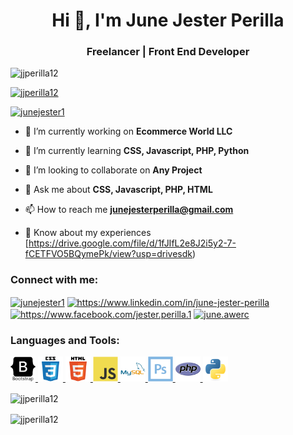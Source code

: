 <h1 align="center">Hi 👋, I'm June Jester Perilla</h1>
<h3 align="center">Freelancer | Front End Developer</h3>

<p align="left"> <img src="https://komarev.com/ghpvc/?username=jjperilla12&label=Profile%20views&color=0e75b6&style=flat" alt="jjperilla12" /> </p>

<p align="left"> <a href="https://github.com/ryo-ma/github-profile-trophy"><img src="https://github-profile-trophy.vercel.app/?username=jjperilla12" alt="jjperilla12" /></a> </p>

<p align="left"> <a href="https://twitter.com/junejester1" target="blank"><img src="https://img.shields.io/twitter/follow/junejester1?logo=twitter&style=for-the-badge" alt="junejester1" /></a> </p>

- 🔭 I’m currently working on **Ecommerce World LLC**

- 🌱 I’m currently learning **CSS, Javascript, PHP, Python**

- 👯 I’m looking to collaborate on **Any Project**

- 💬 Ask me about **CSS, Javascript, PHP, HTML**

- 📫 How to reach me **junejesterperilla@gmail.com**

- 📄 Know about my experiences [https://drive.google.com/file/d/1fJIfL2e8J2i5y2-7-fCETFVO5BQymePk/view?usp=drivesdk)

<h3 align="left">Connect with me:</h3>
<p align="left">
<a href="https://twitter.com/junejester1" target="blank"><img align="center" src="https://raw.githubusercontent.com/rahuldkjain/github-profile-readme-generator/master/src/images/icons/Social/twitter.svg" alt="junejester1" height="30" width="40" /></a>
<a href="https://linkedin.com/in/https://www.linkedin.com/in/june-jester-perilla" target="blank"><img align="center" src="https://raw.githubusercontent.com/rahuldkjain/github-profile-readme-generator/master/src/images/icons/Social/linked-in-alt.svg" alt="https://www.linkedin.com/in/june-jester-perilla" height="30" width="40" /></a>
<a href="https://fb.com/https://www.facebook.com/jester.perilla.1" target="blank"><img align="center" src="https://raw.githubusercontent.com/rahuldkjain/github-profile-readme-generator/master/src/images/icons/Social/facebook.svg" alt="https://www.facebook.com/jester.perilla.1" height="30" width="40" /></a>
<a href="https://instagram.com/june.awerc" target="blank"><img align="center" src="https://raw.githubusercontent.com/rahuldkjain/github-profile-readme-generator/master/src/images/icons/Social/instagram.svg" alt="june.awerc" height="30" width="40" /></a>
</p>

<h3 align="left">Languages and Tools:</h3>
<p align="left"> <a href="https://getbootstrap.com" target="_blank" rel="noreferrer"> <img src="https://raw.githubusercontent.com/devicons/devicon/master/icons/bootstrap/bootstrap-plain-wordmark.svg" alt="bootstrap" width="40" height="40"/> </a> <a href="https://www.w3schools.com/css/" target="_blank" rel="noreferrer"> <img src="https://raw.githubusercontent.com/devicons/devicon/master/icons/css3/css3-original-wordmark.svg" alt="css3" width="40" height="40"/> </a> <a href="https://www.w3.org/html/" target="_blank" rel="noreferrer"> <img src="https://raw.githubusercontent.com/devicons/devicon/master/icons/html5/html5-original-wordmark.svg" alt="html5" width="40" height="40"/> </a> <a href="https://developer.mozilla.org/en-US/docs/Web/JavaScript" target="_blank" rel="noreferrer"> <img src="https://raw.githubusercontent.com/devicons/devicon/master/icons/javascript/javascript-original.svg" alt="javascript" width="40" height="40"/> </a> <a href="https://www.mysql.com/" target="_blank" rel="noreferrer"> <img src="https://raw.githubusercontent.com/devicons/devicon/master/icons/mysql/mysql-original-wordmark.svg" alt="mysql" width="40" height="40"/> </a> <a href="https://www.photoshop.com/en" target="_blank" rel="noreferrer"> <img src="https://raw.githubusercontent.com/devicons/devicon/master/icons/photoshop/photoshop-line.svg" alt="photoshop" width="40" height="40"/> </a> <a href="https://www.php.net" target="_blank" rel="noreferrer"> <img src="https://raw.githubusercontent.com/devicons/devicon/master/icons/php/php-original.svg" alt="php" width="40" height="40"/> </a> <a href="https://www.python.org" target="_blank" rel="noreferrer"> <img src="https://raw.githubusercontent.com/devicons/devicon/master/icons/python/python-original.svg" alt="python" width="40" height="40"/> </a> </p>

<p><img align="center" src="https://github-readme-stats.vercel.app/api/top-langs?username=jjperilla12&show_icons=true&locale=en&layout=compact" alt="jjperilla12" /></p>

<p><img align="center" src="https://github-readme-streak-stats.herokuapp.com/?user=jjperilla12&" alt="jjperilla12" /></p>
